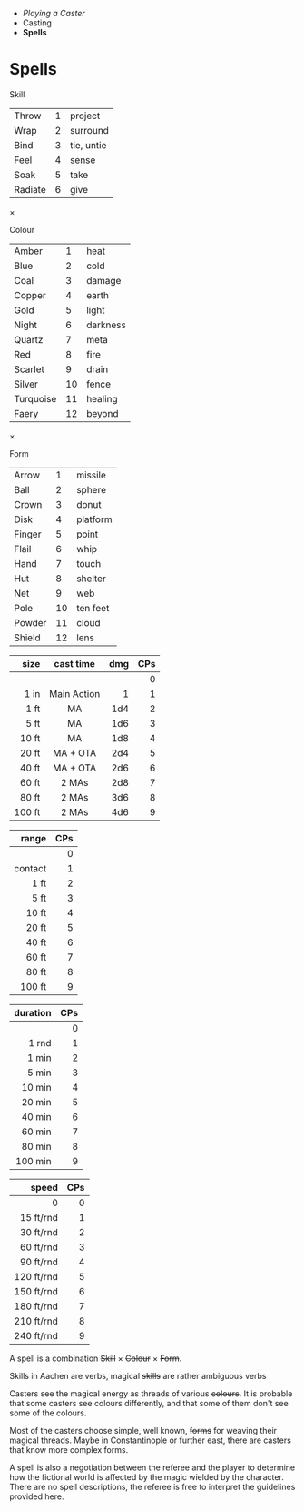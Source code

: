 
<!-- .margin.compass -->
* _Playing a Caster_
* Casting
* **Spells**


# Spells

<!-- <div.tables> -->

<!-- <div.table> -->

<!-- .head -->
Skill

<!-- .skills -->
|         |   |            |
|---------|---|------------|
| Throw   | 1 | project    |
| Wrap    | 2 | surround   |
| Bind    | 3 | tie, untie |
| Feel    | 4 | sense      |
| Soak    | 5 | take       |
| Radiate | 6 | give       |

<!-- </div.table> -->

<!-- .mul -->
×

<!-- <div.table> -->

<!-- .head -->
Colour

<!-- .colours -->
|           |    |          |
|-----------|----|----------|
| Amber     |  1 | heat     |
| Blue      |  2 | cold     |
| Coal      |  3 | damage   |
| Copper    |  4 | earth    |
| Gold      |  5 | light    |
| Night     |  6 | darkness |
| Quartz    |  7 | meta     |
| Red       |  8 | fire     |
| Scarlet   |  9 | drain    |
| Silver    | 10 | fence    |
| Turquoise | 11 | healing  |
| Faery     | 12 | beyond   |

<!-- </div.table> -->

<!-- .mul -->
×

<!-- <div.table> -->

<!-- .head -->
Form

<!-- .forms -->
|        |    |          |
|--------|----|----------|
| Arrow  |  1 | missile  |
| Ball   |  2 | sphere   |
| Crown  |  3 | donut    |
| Disk   |  4 | platform |
| Finger |  5 | point    |
| Flail  |  6 | whip     |
| Hand   |  7 | touch    |
| Hut    |  8 | shelter  |
| Net    |  9 | web      |
| Pole   | 10 | ten feet |
| Powder | 11 | cloud    |
| Shield | 12 | lens     |

<!-- </div.table> -->

<!-- </div.tables> -->


<!-- <div.scales> -->

<!-- .sizes -->
| size   | cast time   | dmg | CPs |
|-------:|:-----------:|----:|----:|
|        |             |     |   0 |
| 1 in   | Main Action | 1   |   1 |
| 1 ft   | MA          | 1d4 |   2 |
| 5 ft   | MA          | 1d6 |   3 |
| 10 ft  | MA          | 1d8 |   4 |
| 20 ft  | MA + OTA    | 2d4 |   5 |
| 40 ft  | MA + OTA    | 2d6 |   6 |
| 60 ft  | 2 MAs       | 2d8 |   7 |
| 80 ft  | 2 MAs       | 3d6 |   8 |
| 100 ft | 2 MAs       | 4d6 |   9 |

<!-- .ranges -->
| range   | CPs |
|--------:|----:|
|         |   0 |
| contact |   1 |
| 1 ft    |   2 |
| 5 ft    |   3 |
| 10 ft   |   4 |
| 20 ft   |   5 |
| 40 ft   |   6 |
| 60 ft   |   7 |
| 80 ft   |   8 |
| 100 ft  |   9 |

<!-- .duration -->
| duration | CPs |
|---------:|----:|
|          |   0 |
| 1 rnd    |   1 |
| 1 min    |   2 |
| 5 min    |   3 |
| 10 min   |   4 |
| 20 min   |   5 |
| 40 min   |   6 |
| 60 min   |   7 |
| 80 min   |   8 |
| 100 min  |   9 |

<!-- .speed -->
| speed      | CPs |
|-----------:|----:|
| 0          |   0 |
| 15 ft/rnd  |   1 |
| 30 ft/rnd  |   2 |
| 60 ft/rnd  |   3 |
| 90 ft/rnd  |   4 |
| 120 ft/rnd |   5 |
| 150 ft/rnd |   6 |
| 180 ft/rnd |   7 |
| 210 ft/rnd |   8 |
| 240 ft/rnd |   9 |

<!-- </div.scales> -->



<!-- RETURN -->

A spell is a combination ~~Skill~~ × ~~Colour~~ × ~~Form~~.

Skills in Aachen are verbs, magical ~~skills~~ are rather ambiguous verbs

Casters see the magical energy as threads of various ~~colours~~. It is probable that some casters see colours differently, and that some of them don't see some of the colours.

Most of the casters choose simple, well known, ~~forms~~ for weaving their magical threads. Maybe in Constantinople or further east, there are casters that know more complex forms.

A spell is also a negotiation between the referee and the player to determine how the fictional world is affected by the magic wielded by the character. There are no spell descriptions, the referee is free to interpret the guidelines provided here.

